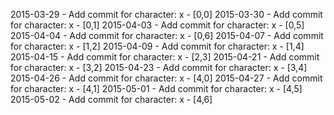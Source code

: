2015-03-29 - Add commit for character: x - [0,0]
2015-03-30 - Add commit for character: x - [0,1]
2015-04-03 - Add commit for character: x - [0,5]
2015-04-04 - Add commit for character: x - [0,6]
2015-04-07 - Add commit for character: x - [1,2]
2015-04-09 - Add commit for character: x - [1,4]
2015-04-15 - Add commit for character: x - [2,3]
2015-04-21 - Add commit for character: x - [3,2]
2015-04-23 - Add commit for character: x - [3,4]
2015-04-26 - Add commit for character: x - [4,0]
2015-04-27 - Add commit for character: x - [4,1]
2015-05-01 - Add commit for character: x - [4,5]
2015-05-02 - Add commit for character: x - [4,6]
